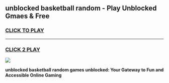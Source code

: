 
## unblocked basketball random - Play Unblocked Gmaes & Free
<h3>
<a href="https://news.freeplayer.one?title=unblocked_basketball_random&ref=16F">CLICK TO PLAY</a></h3>
<hr>

<h3>
<a href="https://news.freeplayer.one?title=unblocked_basketball_random&ref=16F">CLICK 2 PLAY</a>
  
</h3>

<a href="https://news.freeplayer.one?title=unblocked_basketball_random&ref=16F/"><img src="https://clearcache.store/games.png"></a>


**unblocked basketball random games unblocked: Your Gateway to Fun and Accessible Online Gaming**
